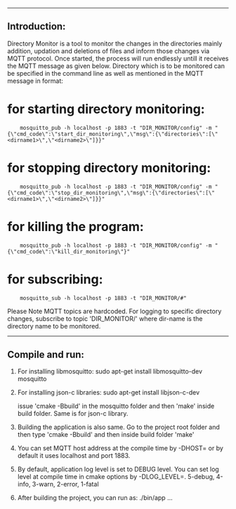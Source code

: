 -------------
Introduction:
-------------
Directory Monitor is a tool to monitor the changes in the directories mainly addition,
updation and deletions of files and inform those changes via MQTT protocol. Once started,
the process will run endlessly untill it receives the MQTT message as given below. Directory which is to
be monitored can be specified in the command line as well as mentioned in the MQTT message in format:

# for starting directory monitoring:
        mosquitto_pub -h localhost -p 1883 -t "DIR_MONITOR/config" -m "{\"cmd_code\":\"start_dir_monitoring\",\"msg\":{\"directories\":[\"<dirname1>\",\"<dirname2>\"]}}"

# for stopping directory monitoring:
        mosquitto_pub -h localhost -p 1883 -t "DIR_MONITOR/config" -m "{\"cmd_code\":\"stop_dir_monitoring\",\"msg\":{\"directories\":[\"<dirname1>\",\"<dirname2>\"]}}"

# for killing the program:
        mosquitto_pub -h localhost -p 1883 -t "DIR_MONITOR/config" -m "{\"cmd_code\":\"kill_dir_monitoring\"}"

# for subscribing:
        mosquitto_sub -h localhost -p 1883 -t "DIR_MONITOR/#"

Please Note MQTT topics are hardcoded. For logging to specific directory changes,
subscribe to topic 'DIR_MONITOR/<dir-name>' where dir-name is the directory name to be
monitored.

----------------
Compile and run:
----------------
1. For installing libmosquitto:
        sudo apt-get install libmosquitto-dev mosquitto

2. For installing json-c libraries:
        sudo apt-get install libjson-c-dev

   issue 'cmake -Bbuild' in the mosquitto folder and then 'make' inside build folder.
   Same is for json-c library.

3. Building the application is also same. Go to the project root folder and
   then type 'cmake -Bbuild' and then inside build folder 'make'

4. You can set MQTT host address at the compile time
   by -DHOST=<host address> or by default it uses localhost and port 1883.

5. By default, application log level is set to DEBUG level. You can set log level
   at compile time in cmake options by -DLOG_LEVEL=<val>.
   5-debug, 4-info, 3-warn, 2-error, 1-fatal

7. After building the project, you can run as:
        ./bin/app <dir1> <dir2> <dir3> ... <dirn>
